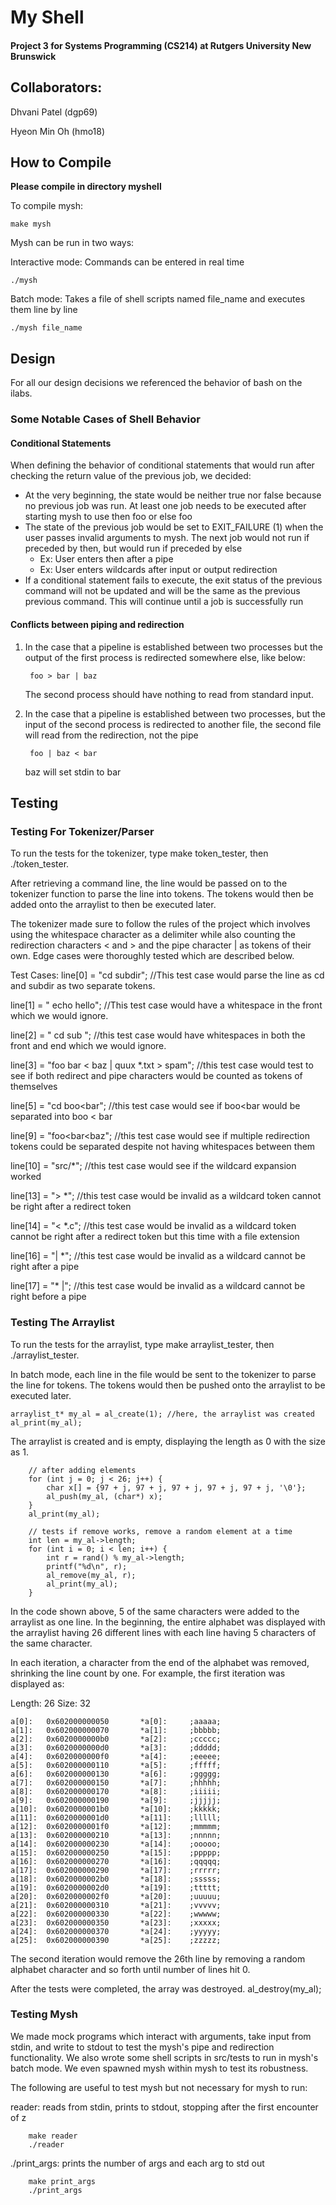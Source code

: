 # My Shell 

#### Project 3 for Systems Programming (CS214) at Rutgers University New Brunswick

## Collaborators:

Dhvani Patel (dgp69)

Hyeon Min Oh (hmo18)

## How to Compile

**Please compile in directory myshell**

To compile mysh:

    make mysh
    
Mysh can be run in two ways:

Interactive mode: Commands can be entered in real time

    ./mysh
    
Batch mode: Takes a file of shell scripts named file_name and executes them line by line
    
    ./mysh file_name

## Design

For all our design decisions we referenced the behavior of bash on the ilabs.

### Some Notable Cases of Shell Behavior

#### Conditional Statements

When defining the behavior of conditional statements that would run after checking the return value of the previous job, we decided:
- At the very beginning, the state would be neither true nor false because no previous job was run. At least one job needs to be executed after starting mysh to use then foo or else foo
- The state of the previous job would be set to EXIT_FAILURE (1) when the user passes invalid arguments to mysh. The next job would not run if preceded by then, but would run if preceded by else
    - Ex: User enters then after a pipe
    - Ex: User enters wildcards after input or output redirection
- If a conditional statement fails to execute, the exit status of the previous command will not be updated and will be the same as the previous previous command. This will continue until a job is successfully run

#### Conflicts between piping and redirection

1. In the case that a pipeline is established between two processes but the output of the first process is redirected somewhere else, like below:

        foo > bar | baz

    The second process should have nothing to read from standard input.

2. In the case that a pipeline is established between two processes, but the input of the second process is redirected to another file, the second file will read from the redirection, not the pipe

        foo | baz < bar

    baz will set stdin to bar

## Testing

### Testing For Tokenizer/Parser

To run the tests for the tokenizer, type make token_tester, then ./token_tester.

After retrieving a command line, the line would be passed on to the tokenizer function to parse the line into tokens. 
The tokens would then be added onto the arraylist to then be executed later. 

The tokenizer made sure to follow the rules of the project which involves using the whitespace character
as a delimiter while also counting the redirection characters < and > and the pipe character | as 
tokens of their own. Edge cases were thoroughly tested which are described below. 

Test Cases: 
line[0] = "cd subdir"; //This test case would parse the line as cd and subdir as two separate tokens.

line[1] = " echo hello"; //This test case would have a whitespace in the front which we would ignore.

line[2] = "   cd sub  "; //this test case would have whitespaces in both the front and end which we would ignore.

line[3] = "foo bar < baz | quux *.txt > spam"; //this test case would test to see if both redirect and pipe characters would be counted as tokens of themselves

line[5] = "cd boo<bar"; //this test case would see if boo<bar would be separated into boo < bar

line[9] = "foo<bar<baz"; //this test case would see if multiple redirection tokens could be separated despite not having whitespaces between them

line[10] = "src/*"; //this test case would see if the wildcard expansion worked

line[13] = "> *"; //this test case would be invalid as a wildcard token cannot be right after a redirect token

line[14] = "< *.c"; //this test case would be invalid as a wildcard token cannot be right after a redirect token but this time with a file extension

line[16] = "| *"; //this test case would be invalid as a wildcard cannot be right after a pipe

line[17] = "* |"; //this test case would be invalid as a wildcard cannot be right before a pipe



### Testing The Arraylist

To run the tests for the arraylist, type make arraylist_tester, then ./arraylist_tester.

In batch mode, each line in the file would be sent to the tokenizer to parse the line for tokens.
The tokens would then be pushed onto the arraylist to be executed later. 

    arraylist_t* my_al = al_create(1); //here, the arraylist was created
    al_print(my_al); 

The arraylist is created and is empty, displaying the length as 0 with the size as 1. 

        // after adding elements
        for (int j = 0; j < 26; j++) {
            char x[] = {97 + j, 97 + j, 97 + j, 97 + j, 97 + j, '\0'};
            al_push(my_al, (char*) x);
        }
        al_print(my_al);

        // tests if remove works, remove a random element at a time
        int len = my_al->length;
        for (int i = 0; i < len; i++) {
            int r = rand() % my_al->length;
            printf("%d\n", r);
            al_remove(my_al, r);
            al_print(my_al);
        }

In the code shown above, 5 of the same characters were added to the arraylist as one line.
In the beginning, the entire alphabet was displayed with the arraylist having 26 different lines
with each line having 5 characters of the same character. 

In each iteration, a character from the end of the alphabet was removed, shrinking the line count by one.
For example, the first iteration was displayed as:

Length: 26
Size: 32

    a[0]: 	0x602000000050		 *a[0]: 	;aaaaa;
    a[1]: 	0x602000000070		 *a[1]: 	;bbbbb;
    a[2]: 	0x6020000000b0		 *a[2]: 	;ccccc;
    a[3]: 	0x6020000000d0		 *a[3]: 	;ddddd;
    a[4]: 	0x6020000000f0		 *a[4]: 	;eeeee;
    a[5]: 	0x602000000110		 *a[5]: 	;fffff;
    a[6]: 	0x602000000130		 *a[6]: 	;ggggg;
    a[7]: 	0x602000000150		 *a[7]: 	;hhhhh;
    a[8]: 	0x602000000170		 *a[8]: 	;iiiii;
    a[9]: 	0x602000000190		 *a[9]: 	;jjjjj;
    a[10]: 	0x6020000001b0		 *a[10]: 	;kkkkk;
    a[11]: 	0x6020000001d0		 *a[11]: 	;lllll;
    a[12]: 	0x6020000001f0		 *a[12]: 	;mmmmm;
    a[13]: 	0x602000000210		 *a[13]: 	;nnnnn;
    a[14]: 	0x602000000230		 *a[14]: 	;ooooo;
    a[15]: 	0x602000000250		 *a[15]: 	;ppppp;
    a[16]: 	0x602000000270		 *a[16]: 	;qqqqq;
    a[17]: 	0x602000000290		 *a[17]: 	;rrrrr;
    a[18]: 	0x6020000002b0		 *a[18]: 	;sssss;
    a[19]: 	0x6020000002d0		 *a[19]: 	;ttttt;
    a[20]: 	0x6020000002f0		 *a[20]: 	;uuuuu;
    a[21]: 	0x602000000310		 *a[21]: 	;vvvvv;
    a[22]: 	0x602000000330		 *a[22]: 	;wwwww;
    a[23]: 	0x602000000350		 *a[23]: 	;xxxxx;
    a[24]: 	0x602000000370		 *a[24]: 	;yyyyy;
    a[25]: 	0x602000000390		 *a[25]: 	;zzzzz;

The second iteration would remove the 26th line by removing a random alphabet character and so forth
until number of lines hit 0. 

After the tests were completed, the array was destroyed. 
al_destroy(my_al);

### Testing Mysh

We made mock programs which interact with arguments, take input from stdin, and write to stdout to test the mysh's pipe and redirection functionality. We also wrote some shell scripts in src/tests to run in mysh's batch mode. We even spawned mysh within mysh to test its robustness.

The following are useful to test mysh but not necessary for mysh to run:

reader: reads from stdin, prints to stdout, stopping after the first encounter of z

        make reader
        ./reader

./print_args: prints the number of args and each arg to std out

        make print_args
        ./print_args